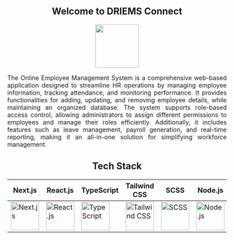 <h2 align="center">Welcome to DRIEMS Connect</h2>
<div align="center"><img src="https://github.com/shaikhyakubhossain/online-employee-management-system/blob/main/client/online-employee-management-system/src/app/favicon.ico" height="100px" width="100px" alt=""></div>
<p align="justify">The Online Employee Management System is a comprehensive web-based application designed to streamline HR operations by managing employee information, tracking attendance, and monitoring performance. It provides functionalities for adding, updating, and removing employee details, while maintaining an organized database. The system supports role-based access control, allowing administrators to assign different permissions to employees and manage their roles efficiently. Additionally, it includes features such as leave management, payroll generation, and real-time reporting, making it an all-in-one solution for simplifying workforce management.</p>

<h2 align="center">Tech Stack</h2>

| Next.js  | React.js | TypeScript | Tailwind CSS | SCSS   | Node.js  | Python  | FastAPI  | Scikit-learn | Numpy  | Pandas  |
|----------|----------|------------|--------------|--------|----------|---------|----------|--------------|--------|---------|
| <img src="https://cdn.worldvectorlogo.com/logos/next-js.svg" alt="Next.js" width="65"/> | <img src="https://cdn.worldvectorlogo.com/logos/react-1.svg" alt="React.js" width="65"/> | <img src="https://cdn.worldvectorlogo.com/logos/typescript.svg" alt="TypeScript" width="65"/> | <img src="https://www.vectorlogo.zone/logos/tailwindcss/tailwindcss-icon.svg" alt="Tailwind CSS" width="65"/> | <img src="https://cdn.worldvectorlogo.com/logos/sass-1.svg" alt="SCSS" width="65"/> | <img src="https://cdn.worldvectorlogo.com/logos/nodejs-icon.svg" alt="Node.js" width="65"/> | <img src="https://cdn.worldvectorlogo.com/logos/python-5.svg" alt="Python" width="65"/> | <img src="https://cdn.worldvectorlogo.com/logos/fastapi-1.svg" alt="FastAPI" width="65"/> | <img src="https://upload.wikimedia.org/wikipedia/commons/0/05/Scikit_learn_logo_small.svg" alt="Scikit-learn" width="65"/> | <img src="https://cdn.worldvectorlogo.com/logos/numpy-1.svg" alt="Numpy" width="65"/> | <img src="https://cdn.worldvectorlogo.com/logos/pandas.svg" alt="Pandas" width="65"/> |

